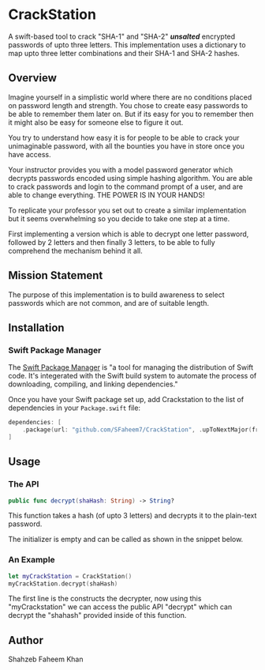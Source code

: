 # CrackStation

A swift-based tool to crack "SHA-1" and "SHA-2" **<em>unsalted</em>** encrypted passwords of upto three letters. This implementation uses a dictionary to map upto three letter combinations and their SHA-1 and SHA-2 hashes.

## Overview

Imagine yourself in a simplistic world where there are no conditions placed on password length and strength. You chose to create easy passwords to be able to remember them later on. But if its easy for you to remember then it might also be easy for someone else to figure it out. 

You try to understand how easy it is for people to be able to crack your unimaginable password, with all the bounties you have in store once you have access. 

Your instructor provides you with a model password generator which decrypts passwords encoded using simple hashing algorithm. You are able to crack passwords and login to the command prompt of a user, and are able to change everything. THE POWER IS IN YOUR HANDS!

To replicate your professor you set out to create a similar implementation but it seems overwhelming so you decide to take one step at a time. 

First implementing a version which is able to decrypt one letter password, followed by 2 letters and then finally 3 letters, to be able to fully comprehend the mechanism behind it all.

## Mission Statement

The purpose of this implementation is to build awareness to select passwords which are not common, and are of suitable length.

## Installation

### Swift Package Manager

The [Swift Package Manager](https://www.swift.org/package-manager/) is "a tool for managing the distribution of Swift code. It's integerated with the Swift build system to automate the process of downloading, compiling, and linking dependencies."

Once you have your Swift package set up, add Crackstation to the list of dependencies in your `Package.swift` file:
 ```swift
 dependencies: [
     .package(url: "github.com/SFaheem7/CrackStation", .upToNextMajor(from: "1.0.0"))
 ]
 ```
 
 ## Usage
 
 ### The API 
 
 ``` swift
 public func decrypt(shaHash: String) -> String?
 ```
 This function takes a hash (of upto 3 letters) and decrypts it to the plain-text password.
 
 The initializer is empty and can be called as shown in the snippet below.
 
 ### An Example
 ``` swift
 let myCrackStation = CrackStation()
 myCrackStation.decrypt(shaHash)
 ```
 The first line is the constructs the decrypter, now using this "myCrackstation" we can access the public API "decrypt" which can decrypt the "shahash" provided inside of this function.
 
 ## Author
 Shahzeb Faheem Khan 
